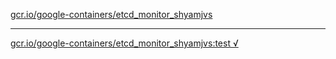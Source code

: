 [gcr.io/google-containers/etcd_monitor_shyamjvs](https://hub.docker.com/r/anjia0532/etcd_monitor_shyamjvs/tags/) 

----
[gcr.io/google-containers/etcd_monitor_shyamjvs:test √](https://hub.docker.com/r/anjia0532/google-containers.etcd_monitor_shyamjvs/tags/)

